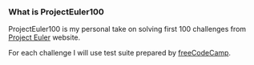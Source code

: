 ### What is ProjectEuler100
ProjectEuler100 is my personal take on solving first 100 challenges from [Project Euler](https://projecteuler.net) website.

For each challenge I will use test suite prepared by [freeCodeCamp](https://www.freecodecamp.org/learn/coding-interview-prep/project-euler/).